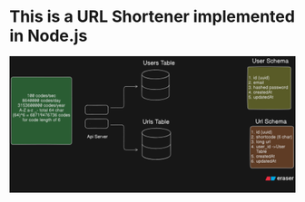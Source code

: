 # This is a URL Shortener implemented in Node.js
![High Level System Design](assets/systemDesign.png)
